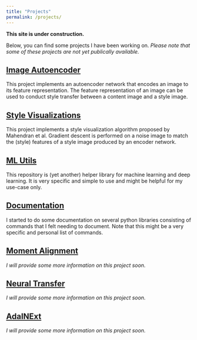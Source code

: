 ```yaml
---
title: "Projects"
permalink: /projects/
---
```


**This site is under construction.**

Below, you can find some projects I have been working on.
*Please note that some of these projects are not yet publically available.*

## [Image Autoencoder](/projects/image-autoencoder)

This project implements an autoencoder network that encodes an image to its feature 
representation. The feature representation of an image can be used to conduct style 
transfer between a content image and a style image.

## [Style Visualizations](/projects/style-visualizations)
This project implements a style visualization algorithm proposed by Mahendran et al. 
Gradient descent is performed on a noise image to
match the (style) features of a style image produced by an encoder network. 

## [ML Utils](/projects/ml-utils)
This repository is (yet another) helper library for machine learning and deep learning. 
It is very specific and simple to use and might be helpful for my use-case only.

## [Documentation](/projects/documentation/)
I started to do some documentation on several python libraries consisting of commands 
that I felt needing to document. Note that this might be a very specific and personal
list of commands.

## [Moment Alignment](/projects/moment-alignment)
*I will provide some more information on this project soon.*

## [Neural Transfer](/projects/neural-transfer)
*I will provide some more information on this project soon.*

## [AdaINExt](/projects/ada-in-ext)
*I will provide some more information on this project soon.*